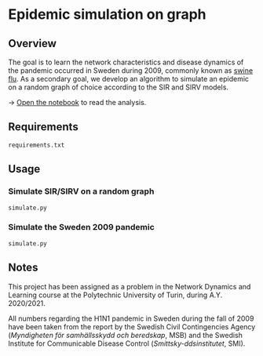 # Epidemic simulation on graph

## Overview
The goal is to learn the network characteristics and disease dynamics of the pandemic occurred in Sweden during 2009, commonly known as [swine flu](https://en.wikipedia.org/wiki/2009_swine_flu_pandemic). As a secondary goal, we develop an algorithm to simulate an epidemic on a random graph of choice according to the SIR and SIRV models.

→ [Open the notebook](...) to read the analysis.

## Requirements
`requirements.txt`

## Usage
### Simulate SIR/SIRV on a random graph
`simulate.py`

### Simulate the Sweden 2009 pandemic
`simulate.py`

## Notes
This project has been assigned as a problem in the Network Dynamics and Learning course at the Polytechnic University of Turin, during A.Y. 2020/2021.

All numbers regarding the H1N1 pandemic in Sweden during the fall of 2009 have been taken from the report by the Swedish Civil Contingencies Agency (*Myndigheten för samhällsskydd och beredskap*, MSB) and the Swedish Institute for Communicable Disease Control (*Smittsky-ddsinstitutet*, SMI).